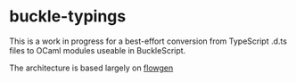 # buckle-typings

This is a work in progress for a best-effort conversion from TypeScript .d.ts files to OCaml modules useable in BuckleScript.

The architecture is based largely on [flowgen][1]

[1]:https://github.com/joarwilk/flowgen
